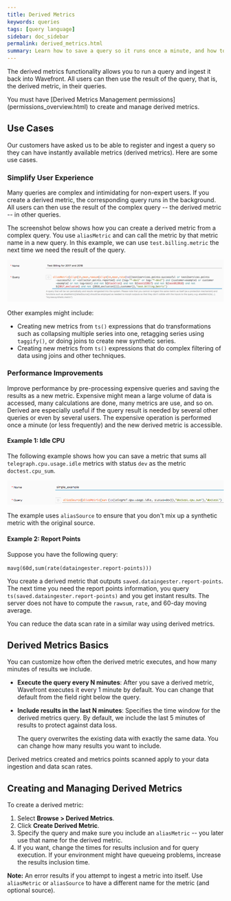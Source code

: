 ```yaml
---
title: Derived Metrics
keywords: queries
tags: [query language]
sidebar: doc_sidebar
permalink: derived_metrics.html
summary: Learn how to save a query so it runs once a minute, and how to use the derived metric elsewhere.
---
```


The derived metrics functionality allows you to run a query and ingest it back into Wavefront. All users can then use the result of the query, that is, the derived metric, in their queries.

<div markdown="span" class="alert alert-info">You must have [Derived Metrics Management permissions](permissions_overview.html) to create and manage derived metrics.</div>

## Use Cases

Our customers have asked us to be able to register and ingest a query so they can have instantly available metrics (derived metrics). Here are some use cases.

### Simplify User Experience

Many queries are complex and intimidating for non-expert users. If you create a derived metric, the corresponding query runs in the background. All users can then use the result of the complex query -- the derived metric -- in other queries.

The screenshot below shows how you can create a derived metric from a complex query. You use `aliasMetric` and can call the metric by that metric name in a new query. In this example, we can use `test.billing.metric` the next time we need the result of the query.

![registered query](images/registered_query.png)

Other examples might include:
* Creating new metrics from `ts()` expressions that do transformations such as collapsing multiple series into one, retagging series using `taggify()`, or doing joins to create new synthetic series.
* Creating new metrics from `ts()` expressions that do complex filtering of data using joins and other techniques.

### Performance Improvements

Improve performance by pre-processing expensive queries and saving the results as a new metric. Expensive might mean a large volume of data is accessed, many calculations are done, many metrics are use, and so on. Derived are especially useful if the query result is needed by several other queries or even by several users. The expensive operation is performed once a minute (or less frequently) and the new derived metric is accessible.

#### Example 1: Idle CPU

The following example shows how you can save a metric that sums all `telegraph.cpu.usage.idle` metrics with status `dev` as the metric `doctest.cpu_sum`.

![registered query simple](images/registered_query_simple.png)

The example uses `aliasSource` to ensure that you don't mix up a synthetic metric with the original source.

#### Example 2: Report Points

Suppose you have the following query:

`mavg(60d,sum(rate(dataingester.report-points)))`

You create a derived metric that outputs `saved.dataingester.report-points`. The next time you need the report points information, you query `ts(saved.dataingester.report-points)` and you get instant results. The server does not have to compute the `rawsum`, `rate`, and 60-day moving average.

You can reduce the data scan rate in a similar way using derived metrics.

## Derived Metrics Basics

You can customize how often the derived metric executes, and how many minutes of results we include.
* **Execute the query every N minutes**: After you save a derived metric, Wavefront executes it every 1 minute by default. You can change that default from the field right below the query.

* **Include results in the last N minutes**: Specifies the time window for the derived metrics query. By default, we include the last 5 minutes of results to protect against data loss.

  The query overwrites the existing data with exactly the same data. You can change how many results you want to include.

Derived metrics created and metrics points scanned apply to your data ingestion and data scan rates.

## Creating and Managing Derived Metrics

To create a derived metric:

1. Select **Browse > Derived Metrics**.
2. Click **Create Derived Metric**.
3. Specify the query and make sure you include an `aliasMetric` -- you later use that name for the derived metric.
4. If you want, change the times for results inclusion and for query execution. If your environment might have queueing problems, increase the results inclusion time.

**Note:** An error results if you attempt to ingest a metric into itself. Use `aliasMetric` or `aliasSource` to have a different name for the metric (and optional source).
